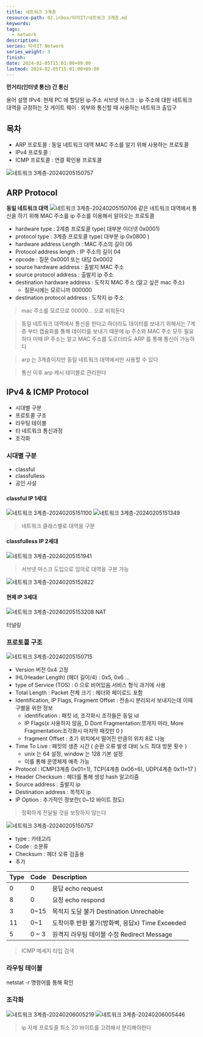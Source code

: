 ```yaml
---
title: 네트워크 3계층
resource-path: 02.inbox/따라IT/네트워크 3계층.md
keywords:
tags:
  - network
description:
series: 따라IT Network
series_weight: 3
finish:
date: 2024-02-05T15:01:00+09:00
lastmod: 2024-02-05T15:01:00+09:00
---
```

**먼거리(인터넷 통신) 간 통신**

용어 설명
IPv4: 현제 PC 에 할당된 ip 주소
서브넷 마스크 : ip 주소에 대한 네트워크 대역을 규정하는 것
게이트 웨이 : 외부와 통신할 때 사용하는 네트워크 출입구
## 목차
- ARP 프로토콜 : 동일 네트워크 대역 MAC 주소를 알기 위해 사용하는 프로토콜
- IPv4 프로토콜 : 
- ICMP 프로토콜 : 연결 확인용 프로토콜 


![네트워크 3계층-20240205150757](../../08.media/20240205150757.png)

## ARP Protocol
**동일 네트워크 대역**
![네트워크 3계층-20240205150706](../../08.media/20240205150706.png)
같은 네트워크 대역에서 통신을 하기 위해 MAC 주소를 ip 주소를 이용해서 알아오는 프로토콜
- hardware type : 2계층 프로토콜 type( 대부분 이더넷 0x0001)
- protocol type : 3계층 프로토콜 type( 대부분 ip 0x0800 )
- hardware address Length : MAC 주소의 길이 06
- Protocol address length : IP 주소의 길이 04
- opcode : 질문 0x0001 또는 대답 0x0002
- source hardware address : 출발지 MAC 주소
- source protocol address : 출발지 ip 주소
- destination hardware address : 도착지 MAC 주소 (알고 싶은 mac 주소)
	- 질문시에는 모르니까 000000
- destination protocol address : 도착지 ip 주소 
[](https://docs.google.com/presentation/d/1GParqmJVI3xwzFDk-FrOqGzFsAFbqUC5/edit#slide=id.p8)

>  mac 주소를 모르므로 00000... 으로 비워둔다

> 동일 네트워크 대역에서 통신을 한다고 하더라도 데이터를 보내기 위해서는 7계층 부터 캡술화를 통해 데이터를 보내기 때문에 ip 주소와 MAC 주소 모두 필요하다 이때 IP 주소는 알고 MAC 주소를 도르더라도 ARP 를 통해 통신이 가능하다

> arp 는 3계층이지만 동일 네트워크 대역에서만 사용할 수 있다

> 통신 이후 arp 캐시 테이블로 관리한다
## IPv4 & ICMP Protocol
- 시대별 구분
- 프로토콜 구조
- 라우팅 테이블
- 타 네트워크 통신과정
- 조각화
### 시대별 구분
- classful
- classfulless
- 공인 사설
#### classful IP 1세대
![네트워크 3계층-20240205151100](../../08.media/20240205151100.png)
![네트워크 3계층-20240205151349](../../08.media/20240205151349.png)
> 네트워크 클래스별로 대역을 구분

#### classfulless IP 2세대
![네트워크 3계층-20240205151941](../../08.media/20240205151941.png)
> 서브넷 마스크 도입으로 임의로 대역을 구분 가능

![네트워크 3계층-20240205152822](../../08.media/20240205152822.png)

#### 현제 IP 3세대
![네트워크 3계층-20240205153208](../../08.media/20240205153208.png)
NAT

터널링


### 프로토콜 구조
![네트워크 3계층-20240205150715](../../08.media/20240205150715.png)
- Version 버전 0x4 고정
- IHL(Header Length) (헤더 길이/4) : 0x5, 0x6 ...
- type of Service (TOS) : 0 으로 비어있음 서비스 형식 과거에 사용
- Total Length : Packet 전체 크기 : 헤더와 페이로드 포함
- Identification, IP Flags, Fragment Offset :
         전송시 분리되서 보내지는데 이때 구별을 위한 정보
	- identification : 패킷 id, 조각화시 조각들은 동일 id
	- IP Flags(x 사용하지 않음, D Dont Fragmentation:쪼개지 마라, More Fragmentation:조각화시 마지막 패킷만 0 )
	- fragment Offset : 초기 위치에서 떨어진 만큼의 위치 8로 나눔
- Time To Live : 패킷의 생존 시간 ( 순환 오류 발생 대비 노드 최대 방문 횟수 )
	- unix 는 64 설정, window 는 128 기본 설정
	- 이를 통해 운영체제 예측 가능
- Protocol : ICMP(3계층 0x01=1), TCP(4계층 0x06=6), UDP(4계층 0x11=17 )
- Header Checksum : 헤더를 통해 생성 hash 알고리즘
- Source address : 출발지 ip
- Destination address : 목적지 ip
- IP Option : 추가적인 정보란( 0~12 바이트 정도)

>정확하게 전달될 것을 보장하지 않는다

![네트워크 3계층-20240205150757](../../08.media/20240205150757.png)
- type : 카테고리
- Code : 소분류
- Checksum : 헤더 오류 검출용
- 추가

| Type | Code | Description |
|:---- |:---- |:----------- |
| 0    | 0    | 응답 echo request            |
| 8     | 0     | 요청 echo respond            |
| 3     | 0~15     | 목적지 도달 불가 Destination Unrechable            |
| 11     | 0~1     | 도착이후 반환 불가(방화벽, 응답x) Time Exceeded            |
| 5     | 0 ~ 3     | 원격지 라우팅 테이블 수정 Redirect Message            |
> ICMP 메세지 타입 검색

### 라우팅 테이블
netstat -r 명령어를 통해 확인

### 조각화
![네트워크 3계층-20240206005219](../../08.media/20240206005219.png)
![네트워크 3계층-20240206005446](../../08.media/20240206005446.png)
> ip 자체 프로토콜 최소 20 바이트를 고려해서 분리해야한다